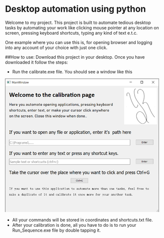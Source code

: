 # Desktop automation using python
Welcome to my project. This project is built to automate tedious desktop tasks by automating your work like clicking mouse pointer 
at any location on screen, pressing keyboard shortcuts, typing any kind of text e.t.c.

One example where you can use this is, for opening browser and logging into any account of your choice with just one click.

##How to use:
Download this project in your desktop. Once you have downloaded it follow the steps:
* Run the calibrate.exe file. You should see a window like this

![alt text](calibrate.png)

* All your commands will be stored in coordinates and shortcuts.txt file.
* After your calibration is done, all you have to do is to run your Run_Sequence.exe file by double tapping it.
